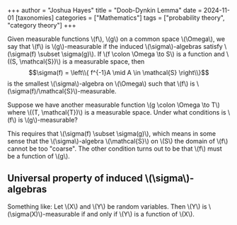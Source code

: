 +++
author = "Joshua Hayes"
title = "Doob-Dynkin Lemma"
date = 2024-11-01
[taxonomies]
categories = ["Mathematics"]
tags = ["probability theory", "category theory"]
+++

Given measurable functions \\(f\\), \\(g\\) on a common space \\(\Omega\\), we
say that \\(f\\) is \\(g\\)-measurable if the induced \\(\sigma\\)-algebras
satisfy \\(\sigma(f) \subset \sigma(g)\\). If \\(f \colon \Omega \to S\\) is a
function and \\((S, \mathcal{S})\\) is a measurable space, then
$$\sigma(f) = \left\\{ f^{-1}A \mid A \in \mathcal{S} \right\\}$$
is the smallest
\\(\sigma\\)-algebra on \\(\Omega\\) such that \\(f\\) is
\\(\sigma(f)/\mathcal{S}\\)-measurable.

Suppose we have another measurable function \\(g \colon \Omega \to T\\)
where \\((T, \mathcal{T})\\) is a measurable space. Under what conditions is
\\(f\\) is \\(g\\)-measurable?

<!-- more -->

This requires that \\(\sigma(f) \subset \sigma(g)\\), which means in some
sense that the \\(\sigma\\)-algebra \\(\mathcal{S}\\) on \\(S\\) the domain of \\(f\\)
cannot be too "coarse". The other condition turns out to be that \\(f\\)
must be a function of \\(g\\).

## Universal property of induced \\(\sigma\\)-algebras

Something like: Let \\(X\\) and \\(Y\\) be random variables. Then \\(Y\\) is
\\(\sigma(X)\\)-measurable if and only if \\(Y\\) is a function of \\(X\\).
